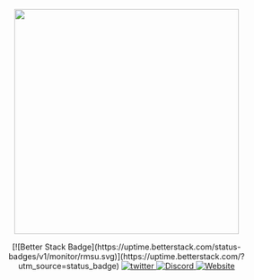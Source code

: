 <p align="center"><a href="https://sinysell.com" target="_blank"><img src="https://blum-panel.com/assets/images/favicon.png" width="400"></a></p>

<div align="center">
[![Better Stack Badge](https://uptime.betterstack.com/status-badges/v1/monitor/rmsu.svg)](https://uptime.betterstack.com/?utm_source=status_badge)
</a>
<a href="https://twitter.com/Estemazlevrai" target="_blank">
<img src=https://img.shields.io/badge/twitter-%2300acee.svg?&style=for-the-badge&logo=twitter&logoColor=white alt=twitter style="margin-bottom: 5px;" />
</a>
<a href="https://discord.gg/cMVT7j3Xvw" target="_blank">
<img src=https://img.shields.io/badge/Discord-%2308090A.svg?&style=for-the-badge&logo=Discord&logoColor=white alt=Discord style="margin-bottom: 5px;" />
</a>
<a href="https://sinysell.com" target="_blank">
<img src=https://img.shields.io/badge/Website-%23000000.svg?&style=for-the-badge&logo=Website&logoColor=white alt=Website style="margin-bottom: 5px;" />
</a>  
</div>  
  

<br/>  
